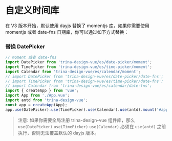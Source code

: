 # 自定义时间库

在 V3 版本开始，默认使用 dayjs 替换了 momentjs 库，如果你需要使用 momentjs 或者 date-fns 日期库，你可以通过如下方式替换：

### 替换 DatePicker

```js
// moment 或者 date-fns
import DatePicker from 'trina-design-vue/es/date-picker/moment';
import TimePicker from 'trina-design-vue/es/time-picker/moment';
import Calendar from 'trina-design-vue/es/calendar/moment';
// import DatePicker from 'trina-design-vue/es/date-picker/date-fns';
// import TimePicker from 'trina-design-vue/es/time-picker/date-fns';
// import Calendar from 'trina-design-vue/es/calendar/date-fns';
import { createApp } from 'vue';
import App from './App.vue';
import antd from 'trina-design-vue';
const app = createApp(App);
app.use(DatePicker).use(TimePicker).use(Calendar).use(antd).mount('#app');
```

> 注意: 如果你需要全局注册 trina-design-vue 组件库，那么 `use(DatePicker)` `use(TimePicker)` `use(Calendar)` 必须在 `use(antd)` 之前执行，否则无法覆盖默认的 dayjs 版本。
